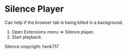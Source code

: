 # Silence Player

Can help if the browser tab is being killed in a background.

1. Open Extensions menu => Silence player.
2. Start playback.

Silence copyright: henk717
